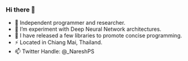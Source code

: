 ### Hi there 👋
- 🔭 Independent programmer and researcher.
- 🌱 I’m experiment with Deep Neural Network architectures.
- 👯 I have released a few libraries to promote concise programming.
- ⚡ Located in Chiang Mai, Thailand.
- 📫 Twitter Handle: @_NareshPS

<!--
**NareshPS/NareshPS** is a ✨ _special_ ✨ repository because its `README.md` (this file) appears on your GitHub profile.

Here are some ideas to get you started:

- 🔭 I’m currently working on ...
- 🌱 I’m currently learning ...
- 👯 I’m looking to collaborate on ...
- 🤔 I’m looking for help with ...
- 💬 Ask me about ...
- 📫 How to reach me: ...
- 😄 Pronouns: ...
- ⚡ Fun fact: ...
-->

